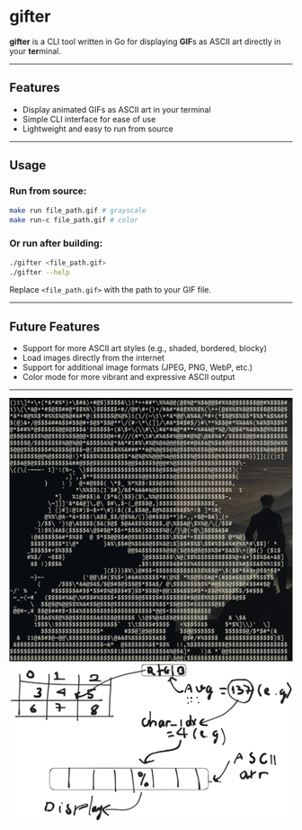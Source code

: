 # gifter

**gifter** is a CLI tool written in Go for displaying **GIF**s as ASCII art directly in your **ter**minal.

---

## Features

- Display animated GIFs as ASCII art in your terminal  
- Simple CLI interface for ease of use  
- Lightweight and easy to run from source

---

## Usage

### Run from source:

```bash
make run file_path.gif # grayscale
make run-c file_path.gif # color
```

### Or run after building:

```bash
./gifter <file_path.gif>
./gifter --help
```

Replace `<file_path.gif>` with the path to your GIF file.

---

## Future Features

- Support for more ASCII art styles (e.g., shaded, bordered, blocky)
- Load images directly from the internet
- Support for additional image formats (JPEG, PNG, WebP, etc.)
- Color mode for more vibrant and expressive ASCII output

---

![Demo](media/example1.png)
![Algo](media/algo.png)
